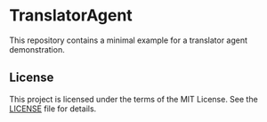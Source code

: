 # TranslatorAgent

This repository contains a minimal example for a translator agent demonstration.

## License

This project is licensed under the terms of the MIT License. See the [LICENSE](LICENSE) file for details.
